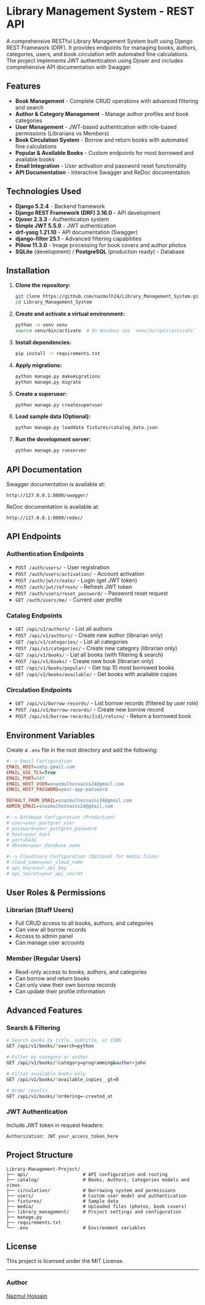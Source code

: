 # Library Management System - REST API

A comprehensive RESTful Library Management System built using Django REST Framework (DRF). It provides endpoints for managing books, authors, categories, users, and book circulation with automated fine calculations. The project implements JWT authentication using Djoser and includes comprehensive API documentation with Swagger.

## Features
- **Book Management** - Complete CRUD operations with advanced filtering and search
- **Author & Category Management** - Manage author profiles and book categories
- **User Management** - JWT-based authentication with role-based permissions (Librarians vs Members)
- **Book Circulation System** - Borrow and return books with automated fine calculations
- **Popular & Available Books** - Custom endpoints for most borrowed and available books
- **Email Integration** - User activation and password reset functionality
- **API Documentation** - Interactive Swagger and ReDoc documentation

## Technologies Used
- **Django 5.2.4** - Backend framework
- **Django REST Framework (DRF) 3.16.0** - API development
- **Djoser 2.3.3** - Authentication system
- **Simple JWT 5.5.0** - JWT authentication
- **drf-yasg 1.21.10** - API documentation (Swagger)
- **django-filter 25.1** - Advanced filtering capabilities
- **Pillow 11.3.0** - Image processing for book covers and author photos
- **SQLite** (development) / **PostgreSQL** (production ready) - Database

## Installation

1. **Clone the repository:**
   ```bash
   git clone https://github.com/nazmulh24/Library_Management_System.git
   cd Library_Management_System
   ```

2. **Create and activate a virtual environment:**
   ```bash
   python -m venv venv
   source venv/bin/activate  # On Windows use `venv\Scripts\activate`
   ```

3. **Install dependencies:**
   ```bash
   pip install -r requirements.txt
   ```

4. **Apply migrations:**
   ```bash
   python manage.py makemigrations
   python manage.py migrate
   ```

5. **Create a superuser:**
   ```bash
   python manage.py createsuperuser
   ```

6. **Load sample data (Optional):**
   ```bash
   python manage.py loaddata fixtures/catalog_data.json
   ```

7. **Run the development server:**
   ```bash
   python manage.py runserver
   ```

## API Documentation
Swagger documentation is available at:
```
http://127.0.0.1:8000/swagger/
```

ReDoc documentation is available at:
```
http://127.0.0.1:8000/redoc/
```

## API Endpoints

### Authentication Endpoints
- `POST /auth/users/` - User registration
- `POST /auth/users/activation/` - Account activation
- `POST /auth/jwt/create/` - Login (get JWT token)
- `POST /auth/jwt/refresh/` - Refresh JWT token
- `POST /auth/users/reset_password/` - Password reset request
- `GET /auth/users/me/` - Current user profile

### Catalog Endpoints
- `GET /api/v1/authors/` - List all authors
- `POST /api/v1/authors/` - Create new author (librarian only)
- `GET /api/v1/categories/` - List all categories
- `POST /api/v1/categories/` - Create new category (librarian only)
- `GET /api/v1/books/` - List all books (with filtering & search)
- `POST /api/v1/books/` - Create new book (librarian only)
- `GET /api/v1/books/popular/` - Get top 10 most borrowed books
- `GET /api/v1/books/available/` - Get books with available copies

### Circulation Endpoints
- `GET /api/v1/borrow-records/` - List borrow records (filtered by user role)
- `POST /api/v1/borrow-records/` - Create new borrow record
- `POST /api/v1/borrow-records/{id}/return/` - Return a borrowed book

## Environment Variables
Create a `.env` file in the root directory and add the following:
```ini
#--> Email Configuration
EMAIL_HOST=smtp.gmail.com
EMAIL_USE_TLS=True
EMAIL_PORT=587
EMAIL_HOST_USER=snazmulhossains24@gmail.com
EMAIL_HOST_PASSWORD=your-app-password

DEFAULT_FROM_EMAIL=snazmulhossains24@gmail.com
ADMIN_EMAIL=snazmulhossains24@gmail.com

#--> Database Configuration (Production)
# user=your_postgres_user
# password=your_postgres_password
# host=your_host
# port=5432
# dbname=your_database_name

#--> Cloudinary Configuration (Optional for media files)
# cloud_name=your_cloud_name
# api_key=your_api_key
# api_secret=your_api_secret
```

## User Roles & Permissions

### Librarian (Staff Users)
- Full CRUD access to all books, authors, and categories
- Can view all borrow records
- Access to admin panel
- Can manage user accounts

### Member (Regular Users)
- Read-only access to books, authors, and categories
- Can borrow and return books
- Can only view their own borrow records
- Can update their profile information

## Advanced Features

### Search & Filtering
```bash
# Search books by title, subtitle, or ISBN
GET /api/v1/books/?search=python

# Filter by category or author
GET /api/v1/books/?category=programming&author=john

# Filter available books only
GET /api/v1/books/?available_copies__gt=0

# Order results
GET /api/v1/books/?ordering=-created_at
```

### JWT Authentication
Include JWT token in request headers:
```
Authorization: JWT your_access_token_here
```

## Project Structure
```
Library-Management-Project/
├── api/                    # API configuration and routing
├── catalog/                # Books, Authors, Categories models and views
├── circulation/            # Borrowing system and permissions
├── users/                  # Custom user model and authentication
├── fixtures/               # Sample data
├── media/                  # Uploaded files (photos, book covers)
├── library_management/     # Project settings and configuration
├── manage.py
├── requirements.txt
└── .env                    # Environment variables
```

## License
This project is licensed under the MIT License.

---
### Author
[Nazmul Hossain](https://github.com/nazmulh24)
